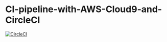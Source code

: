 # CI-pipeline-with-AWS-Cloud9-and-CircleCI
[![CircleCI](https://dl.circleci.com/status-badge/img/gh/phoebe20200523/CI-pipeline-with-AWS-Cloud9-and-CircleCI/tree/main.svg?style=svg)](https://dl.circleci.com/status-badge/redirect/gh/phoebe20200523/CI-pipeline-with-AWS-Cloud9-and-CircleCI/tree/main)